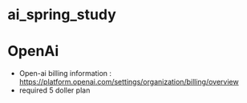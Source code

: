 # ai_spring_study

# OpenAi
- Open-ai billing information : https://platform.openai.com/settings/organization/billing/overview
- required 5 doller plan